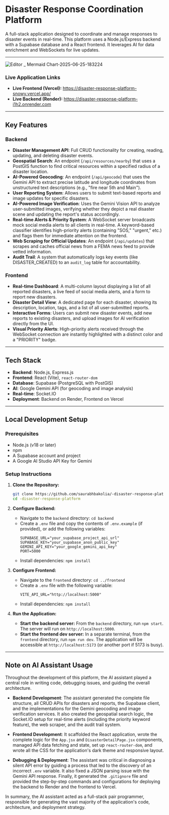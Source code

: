 # Disaster Response Coordination Platform

A full-stack application designed to coordinate and manage responses to disaster events in real-time. This platform uses a Node.js/Express backend with a Supabase database and a React frontend. It leverages AI for data enrichment and WebSockets for live updates.

---
![Editor _ Mermaid Chart-2025-06-25-183224](https://github.com/user-attachments/assets/83135ec1-05ce-457c-a201-0fecd4e2b565)

### Live Application Links

- **Live Frontend (Vercel):** https://disaster-response-platform-snowy.vercel.app/
- **Live Backend (Render):** https://disaster-response-platform-i1h2.onrender.com

---

## Key Features

### Backend

- **Disaster Management API**: Full CRUD functionality for creating, reading, updating, and deleting disaster events.
- **Geospatial Search**: An endpoint (`/api/resources/nearby`) that uses a PostGIS function to find critical resources within a specified radius of a disaster location.
- **AI-Powered Geocoding**: An endpoint (`/api/geocode`) that uses the Gemini API to extract precise latitude and longitude coordinates from unstructured text descriptions (e.g., "fire near 5th and Main").
- **User Reporting System**: Allows users to submit text-based reports and image updates for specific disasters.
- **AI-Powered Image Verification**: Uses the Gemini Vision API to analyze user-submitted images, verifying whether they depict a real disaster scene and updating the report's status accordingly.
- **Real-time Alerts & Priority System**: A WebSocket server broadcasts mock social media alerts to all clients in real-time. A keyword-based classifier identifies high-priority alerts (containing "SOS," "urgent," etc.) and flags them for immediate attention on the frontend.
- **Web Scraping for Official Updates**: An endpoint (`/api/updates`) that scrapes and caches official news from a FEMA news feed to provide vetted information.
- **Audit Trail**: A system that automatically logs key events (like DISASTER_CREATED) to an `audit_log` table for accountability.

### Frontend

- **Real-time Dashboard**: A multi-column layout displaying a list of all reported disasters, a live feed of social media alerts, and a form to report new disasters.
- **Disaster Detail View**: A dedicated page for each disaster, showing its description, location, tags, and a list of all user-submitted reports.
- **Interactive Forms**: Users can submit new disaster events, add new reports to existing disasters, and upload images for AI verification directly from the UI.
- **Visual Priority Alerts**: High-priority alerts received through the WebSocket connection are instantly highlighted with a distinct color and a "PRIORITY" badge.

---

## Tech Stack

- **Backend**: Node.js, Express.js
- **Frontend**: React (Vite), `react-router-dom`
- **Database**: Supabase (PostgreSQL with PostGIS)
- **AI**: Google Gemini API (for geocoding and image analysis)
- **Real-time**: Socket.IO
- **Deployment**: Backend on Render, Frontend on Vercel

---

## Local Development Setup

### Prerequisites

- Node.js (v18 or later)
- npm
- A Supabase account and project
- A Google AI Studio API Key for Gemini

### Setup Instructions

1.  **Clone the Repository:**

    ```bash
    git clone https://github.com/saurabhbakolia/-disaster-response-platform.git
    cd -disaster-response-platform
    ```

2.  **Configure Backend:**

    - Navigate to the `backend` directory: `cd backend`
    - Create a `.env` file and copy the contents of `.env.example` (if provided), or add the following variables:
      ```
      SUPABASE_URL="your_supabase_project_api_url"
      SUPABASE_KEY="your_supabase_anon_public_key"
      GEMINI_API_KEY="your_google_gemini_api_key"
      PORT=5000
      ```
    - Install dependencies: `npm install`

3.  **Configure Frontend:**

    - Navigate to the `frontend` directory: `cd ../frontend`
    - Create a `.env` file with the following variable:
      ```
      VITE_API_URL="http://localhost:5000"
      ```
    - Install dependencies: `npm install`

4.  **Run the Application:**
    - **Start the backend server:** From the `backend` directory, run `npm start`. The server will run on `http://localhost:5000`.
    - **Start the frontend dev server:** In a separate terminal, from the `frontend` directory, run `npm run dev`. The application will be accessible at `http://localhost:5173` (or another port if 5173 is busy).

---

## Note on AI Assistant Usage

Throughout the development of this platform, the AI assistant played a central role in writing code, debugging issues, and guiding the overall architecture.

- **Backend Development**: The assistant generated the complete file structure, all CRUD APIs for disasters and reports, the Supabase client, and the implementations for the Gemini geocoding and image verification services. It also created the geospatial search logic, the Socket.IO setup for real-time alerts (including the priority keyword feature), the web scraper, and the audit trail system.

- **Frontend Development**: It scaffolded the React application, wrote the complete logic for the `App.jsx` and `DisasterDetailPage.jsx` components, managed API data fetching and state, set up `react-router-dom`, and wrote all the CSS for the application's dark theme and responsive layout.

- **Debugging & Deployment**: The assistant was critical in diagnosing a silent API error by guiding a process that led to the discovery of an incorrect `.env` variable. It also fixed a JSON parsing issue with the Gemini API response. Finally, it generated the `.gitignore` file and provided the step-by-step commands and configurations for deploying the backend to Render and the frontend to Vercel.

In summary, the AI assistant acted as a full-stack pair programmer, responsible for generating the vast majority of the application's code, architecture, and deployment strategy.
